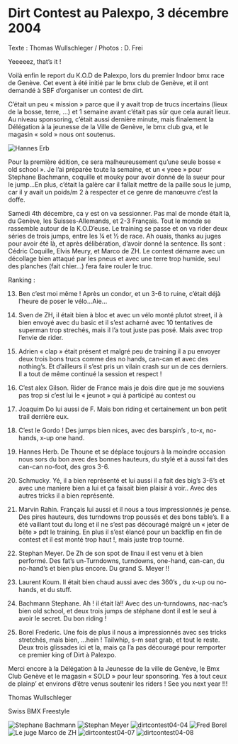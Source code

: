 # Dirt Contest au Palexpo, 3 décembre 2004

Texte : Thomas Wullschleger / Photos : D. Frei

Yeeeeez, that’s it !

Voilà enfin le report du K.O.D de Palexpo, lors du premier Indoor bmx race de Genève. Cet event à été initié par le bmx club de Genève, et il ont demandé à SBF d’organiser un contest de dirt.

C’était un peu « mission » parce que il y avait trop de trucs incertains (lieux de la bosse, terre, …) et 1 semaine avant c’était pas sûr que cela aurait lieux. Au niveau sponsoring, c’était aussi dernière minute, mais finalement la Délégation à la jeunesse de la Ville de Genève, le bmx club gva, et le magasin « sold » nous ont soutenus.

![Hannes Erb](./media/dirtcontest04-03.jpg)

Pour la première édition, ce sera malheureusement qu’une seule bosse « old school ». Je l’ai préparée toute la semaine, et un « yeee » pour Stephane Bachmann, coquille et mouky pour avoir donné de la sueur pour le jump…En plus, c’était la galère car il fallait mettre de la paille sous le jump, car il y avait un poids/m 2 à respecter et ce genre de manœuvre c’est la doffe.

Samedi 4th décembre, ca y est on va sessionner. Pas mal de monde était là, du Genève, les Suisses-Allemands, et 2-3 Français. Tout le monde se rassemble autour de la K.O.D’euse. Le training se passe et on va rider deux séries de trois jumps, entre les ¼ et ½ de race. Ah ouais, thanks au juges pour avoir été là, et après délibération, d’avoir donné la sentence. Ils sont : Cédric Coquille, Elvis Meury, et Marco de ZH. Le contest démarre avec un décollage bien attaqué par les pneus et avec une terre trop humide, seul des planches (fait chier…) fera faire rouler le truc.

Ranking :

13. Ben c’est moi même ! Après un condor, et un 3-6 to ruine, c’était déjà l’heure de poser le vélo…Aie…

12. Sven de ZH, il était bien à bloc et avec un vélo monté plutot street, il à bien envoyé avec du basic et il s’est acharné avec 10 tentatives de superman trop strechés, mais il l’a tout juste pas posé. Mais avec trop l’envie de rider.

11. Adrien « clap » était présent et malgré peu de training il a pu envoyer deux trois bons trucs comme des no hands, can-can et avec des nothing’s. Et d’ailleurs il s’est pris un vilain crash sur un de ces derniers. Il a tout de même continué la session et respect !

10. C’est alex Gilson. Rider de France mais je dois dire que je me souviens pas trop si c’est lui le « jeunot » qui à participé au contest ou 

9. Joaquim Do lui aussi de F. Mais bon riding et certainement un bon petit trail derrière eux.

8. C’est le Gordo ! Des jumps bien nices, avec des barspin’s , to-x, no-hands, x-up one hand. 

7. Hannes Herb. De Thoune et se déplace toujours à la moindre occasion nous sors du bon avec des bonnes hauteurs, du stylé et à aussi fait des can-can no-foot, des gros 3-6. 

6. Schmucky. Yé, il a bien représenté et lui aussi il a fait des big’s 3-6’s et avec une maniere bien a lui et ça faisait bien plaisir à voir.. Avec des autres tricks il a bien représenté. 

5. Marvin Rahin. Français lui aussi et il nous a tous impressionnés je pense. Des pires hauteurs, des turndowns trop poussés et des bons table’s. Il a été vaillant tout du long et il ne s’est pas découragé malgré un « jeter de bête » pdt le training. En plus il s’est élancé pour un backflip en fin de contest et il est monté trop haut !, mais juste trop tourné.

4. Stephan Meyer. De Zh de son spot de Ilnau il est venu et à bien performé. Des fat’s un-Turndowns, turndowns, one-hand, can-can, du no-hand’s et bien plus encore. Du grand S. Meyer !!

3. Laurent Koum. Il était bien chaud aussi avec des 360’s , du x-up ou no-hands, et du stuff. 

2. Bachmann Stephane. Ah ! il était là!! Avec des un-turndowns, nac-nac’s bien old school, et deux trois jumps de stéphane dont il est le seul à avoir le secret. Du bon riding !

1. Borel Frederic. Une fois de plus il nous a impressionnés avec ses tricks stretchés, mais bien, …hein ! Tailwhip, s-m seat grab, et tout le reste. Deux trois glissades ici et la, mais ça l’a pas découragé pour remporter ce premier king of Dirt à Palexpo.

Merci encore à la Délégation à la Jeunesse de la ville de Genève, le Bmx Club Genève et le magasin « SOLD » pour leur sponsoring. Yes à tout ceux de plainp’ et environs d’être venus soutenir les riders ! See you next year !!!

Thomas Wullschleger

Swiss BMX Freestyle

![Stephane Bachmann](./media/dirtcontest04-01.jpg)
![Stephan Meyer](./media/dirtcontest04-02.jpg)
![dirtcontest04-04](./media/dirtcontest04-04.jpg)
![Fred Borel](./media/dirtcontest04-05.jpg)
![Le juge Marco de ZH](./media/dirtcontest04-06.jpg)
![dirtcontest04-07](./media/dirtcontest04-07.jpg)
![dirtcontest04-08](./media/dirtcontest04-08.jpg)
